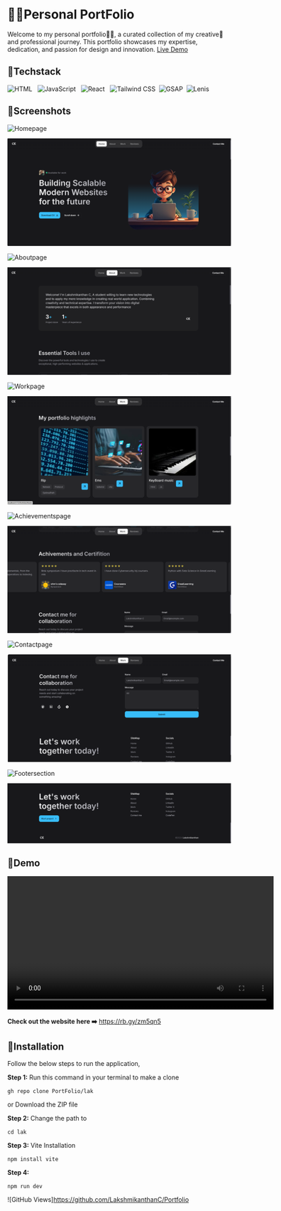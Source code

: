 
# 👨‍💻Personal PortFolio

Welcome to my personal portfolio👨‍💻, a curated collection of my creative🎨 and professional journey. This portfolio showcases my expertise, dedication, and passion for design and innovation. <a href="https://rb.gy/zm5qn5">Live Demo</a>

## 📌Techstack
![HTML](https://img.shields.io/badge/HTML-E34F26?style=flat&logo=html5&logoColor=white) &nbsp; ![JavaScript](https://img.shields.io/badge/JavaScript-F7DF1E?style=flat&logo=javascript&logoColor=black) &nbsp; ![React](https://img.shields.io/badge/React-61DAFB?style=flat&logo=react&logoColor=black) &nbsp; ![Tailwind CSS](https://img.shields.io/badge/Tailwind_CSS-38B2AC?style=flat&logo=tailwindcss&logoColor=white) &nbsp;![GSAP](https://img.shields.io/badge/GSAP-React-brightgreen?style=flat&logo=greensock) &nbsp;![Lenis](https://img.shields.io/badge/Lenis-blue?style=flat&logo=react)

## 📌Screenshots

![Homepage](https://img.shields.io/badge/Home&nbsp;page-%230078D4?style=flat&colorB=blue )

<img src="public/images/p1.png" alt="">


![Aboutpage](https://img.shields.io/badge/About&nbsp;page-%230078D4?style=flat&colorB=blue )

<img src="/public/images/About.png" alt="">


![Workpage](https://img.shields.io/badge/Work&nbsp;page-%230078D4?style=flat&colorB=blue)

<img src="public/images/Work.png" alt="">


![Achievementspage](https://img.shields.io/badge/Achievements&nbsp;&amp;&nbsp;Certifications&nbsp;page-%230078D4?style=flat&colorB=blue )

<img src="public/images/Achivements.png" alt="">

![Contactpage](https://img.shields.io/badge/Contact&nbsp;page-%230078D4?style=flat&colorB=blue)

<img src="public/images/Contact.png" alt="">


![Footersection](https://img.shields.io/badge/Footer&nbsp;section-%230078D4?style=flat&colorB=blue)

<img src="/public/images/Footer.png" alt="">

## 📌Demo

<video src="public/images/v1.mp4" controls width="600"></video>

**Check out the website here ➡️** https://rb.gy/zm5qn5

## 📌Installation

Follow the below steps to run the application,

**Step 1:** Run this command in your terminal to make a clone

```
gh repo clone PortFolio/lak
```
or 
Download the ZIP file

**Step 2:** Change the path to
```
cd lak
```
**Step 3:** Vite Installation
```
npm install vite
```
**Step 4:** 
```
npm run dev
```

![GitHub Views]https://github.com/LakshmikanthanC/Portfolio

